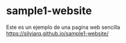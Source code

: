 # sample1-website
Este es un ejemplo de una pagina web sencilla https://silviarq.github.io/sample1-website/
